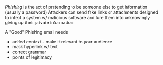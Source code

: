 *Phishing* is the act of pretending to be someone else to get information (usually a password)
Attackers can send fake links or attachments designed to infect a system w/ malicious software and lure them into unknowingly giving up their private information

A "Good" Phishing email needs
- added context - make it relevant to your audience
- mask hyperlink w/ text
- correct grammar
- points of legitimacy
